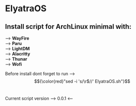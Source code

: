 # ElyatraOS
## Install script for ArchLinux minimal with: <br>
--> **WayFire** <br>
--> **Paru** <br>
--> **LightDM** <br>
--> **Alacritty** <br>
--> **Thunar** <br>
--> **Wofi**

Before install dont forget to run --> $${\color{red}"sed -i 's/\r$//' ElyatraOS.sh"}$$ <br>

Current script version --> 0.0.1 <--
